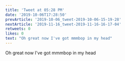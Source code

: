 ```yaml
---
title: 'Tweet at 05:28 PM'
date: '2019-10-06T17:28:50'
prevArticle: '2019-10-06_tweet-2019-10-06-15-19-28'
nextArticle: '2019-11-16_tweet-2019-11-16-16-17-04'
retweets: 0
likes: 0
text: "Oh great now I've got mmmbop in my head"
---
```

Oh great now I've got mmmbop in my head